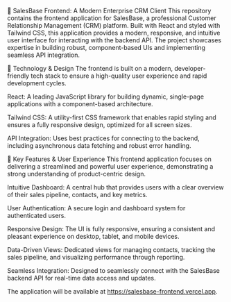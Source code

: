 📱 SalesBase Frontend: A Modern Enterprise CRM Client
This repository contains the frontend application for SalesBase, a professional Customer Relationship Management (CRM) platform. Built with React and styled with Tailwind CSS, this application provides a modern, responsive, and intuitive user interface for interacting with the backend API. The project showcases expertise in building robust, component-based UIs and implementing seamless API integration.

🎨 Technology & Design
The frontend is built on a modern, developer-friendly tech stack to ensure a high-quality user experience and rapid development cycles.

React: A leading JavaScript library for building dynamic, single-page applications with a component-based architecture.

Tailwind CSS: A utility-first CSS framework that enables rapid styling and ensures a fully responsive design, optimized for all screen sizes.

API Integration: Uses best practices for connecting to the backend, including asynchronous data fetching and robust error handling.

🚀 Key Features & User Experience
This frontend application focuses on delivering a streamlined and powerful user experience, demonstrating a strong understanding of product-centric design.

Intuitive Dashboard: A central hub that provides users with a clear overview of their sales pipeline, contacts, and key metrics.

User Authentication: A secure login and dashboard system for authenticated users.

Responsive Design: The UI is fully responsive, ensuring a consistent and pleasant experience on desktop, tablet, and mobile devices.

Data-Driven Views: Dedicated views for managing contacts, tracking the sales pipeline, and visualizing performance through reporting.

Seamless Integration: Designed to seamlessly connect with the SalesBase backend API for real-time data access and updates.


The application will be available at https://salesbase-frontend.vercel.app.

